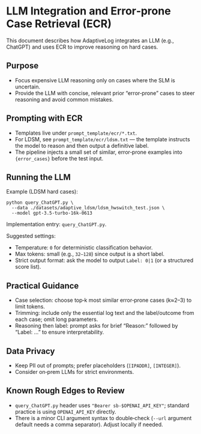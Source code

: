 # LLM Integration and Error‑prone Case Retrieval (ECR)

This document describes how AdaptiveLog integrates an LLM (e.g., ChatGPT) and uses ECR to improve reasoning on hard cases.

## Purpose

- Focus expensive LLM reasoning only on cases where the SLM is uncertain.
- Provide the LLM with concise, relevant prior “error‑prone” cases to steer reasoning and avoid common mistakes.

## Prompting with ECR

- Templates live under `prompt_template/ecr/*.txt`.
- For LDSM, see `prompt_template/ecr/ldsm.txt` — the template instructs the model to reason and then output a definitive label.
- The pipeline injects a small set of similar, error‑prone examples into `{error_cases}` before the test input.

## Running the LLM

Example (LDSM hard cases):

```
python query_ChatGPT.py \
  --data ./datasets/adaptive_ldsm/ldsm_hwswitch_test.json \
  --model gpt-3.5-turbo-16k-0613
```

Implementation entry: `query_ChatGPT.py`.

Suggested settings:
- Temperature: `0` for deterministic classification behavior.
- Max tokens: small (e.g., `32–128`) since output is a short label.
- Strict output format: ask the model to output `Label: 0|1` (or a structured score list).

## Practical Guidance

- Case selection: choose top‑k most similar error‑prone cases (k≈2–3) to limit tokens.
- Trimming: include only the essential log text and the label/outcome from each case; omit long parameters.
- Reasoning then label: prompt asks for brief “Reason:” followed by “Label: …” to ensure interpretability.

## Data Privacy

- Keep PII out of prompts; prefer placeholders (`[IPADDR]`, `[INTEGER]`).
- Consider on‑prem LLMs for strict environments.

## Known Rough Edges to Review

- `query_ChatGPT.py` header uses `"Bearer sb-$OPENAI_API_KEY"`; standard practice is using `OPENAI_API_KEY` directly.
- There is a minor CLI argument syntax to double‑check (`--url` argument default needs a comma separator). Adjust locally if needed.

